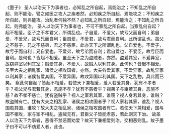 《墨子》
圣人以治天下为事者也，必知乱之所自起，焉能治之；不知乱之所自起，则不能治。譬之如医之攻人之疾者然，必知疾之所自起，焉能攻之；不知疾之所自起，则弗能攻。治乱者何独不然？必知乱之所自起，焉能治之；不知乱之所自起，则弗能治。
圣人以治天下为事者也，不可不察乱之所自起。当察乱何自起？起不相爱。臣子之不孝君父，所谓乱也。子自爱，不爱父，故亏父而自利；弟自爱，不爱兄，故亏兄而自利；臣自爱，不爱君，故亏君而自利。此所谓乱也。虽父之不慈子，兄之不慈弟，君之不慈臣，此亦天下之所谓乱也。父自爱也，不爱子，故亏子而自利；兄自爱也，不爱弟，故亏弟而自利；君自爱也，不爱臣，故亏臣而自利。是何也？皆起不相爱。虽至天下之为盗贼者，亦然。盗爱其室，不爱异室，故窃异室以利其室；贼爱其身，不爱人，故贼人以利其身。此何也？皆起不相爱。虽至大夫之相乱家、诸侯之相攻国者，亦然。大夫各爱其家，不爱异家，故乱异家以利其家；诸侯各爱其国，不爱异国，故攻异国以利其国。天下之乱物，具此而已矣。
察此何自起？皆起不相爱。若使天下兼相爱，爱人若爱其身，犹有不孝者乎？视父兄与君若其身，恶施不孝？犹有不慈者乎？视弟子与臣若其身，恶施不慈？故不孝不慈亡。犹有盗贼乎？视人之室若其室，谁窃？视人身若其身，谁贼？故盗贼有亡。犹有大夫之相乱家、诸侯之相攻国者乎？视人家若其家，谁乱？视人国若其国，谁攻？故大夫之相乱家、诸侯之相攻国者有亡。若使天下兼相爱，国与国不相攻，家与家不相乱，盗贼无有，君臣父子皆能孝慈，若此则天下治。
故圣人以治天下为事者，恶得不禁恶而劝爱？故天下兼相爱则治，交相恶则乱。故子墨子曰不可以不劝爱人者，此也。